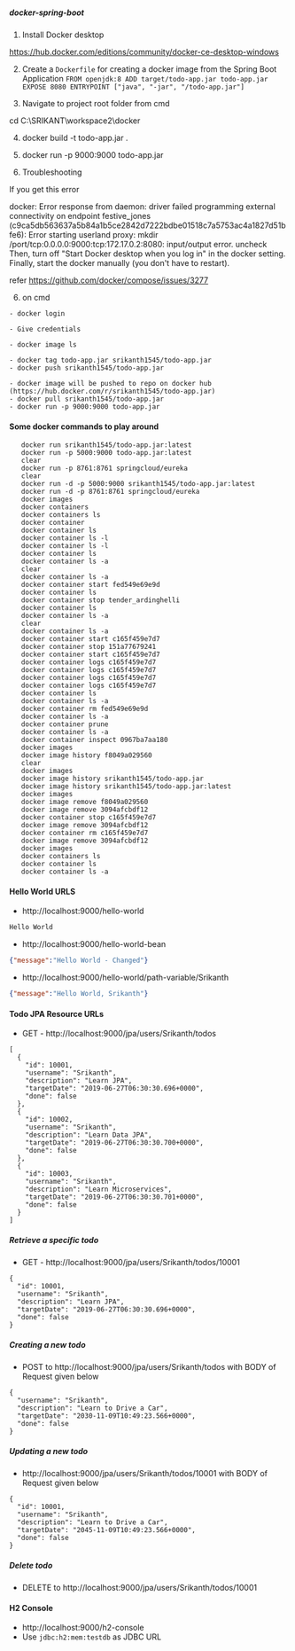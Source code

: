 ##### docker-spring-boot

1. Install Docker desktop

https://hub.docker.com/editions/community/docker-ce-desktop-windows

2. Create a `Dockerfile` for creating a docker image from the Spring Boot Application
`FROM openjdk:8
ADD target/todo-app.jar todo-app.jar
EXPOSE 8080
ENTRYPOINT ["java", "-jar", "/todo-app.jar"]`

3. Navigate to project root folder from cmd

cd C:\SRIKANT\workspace2\docker

4. docker build -t todo-app.jar .

5. docker run -p 9000:9000 todo-app.jar

6. Troubleshooting

If you get this error

docker: Error response from daemon: driver failed programming external connectivity on endpoint festive_jones (c9ca5db563637a5b84a1b5ce2842d7222bdbe01518c7a5753ac4a1827d51bfe6): Error starting userland proxy: mkdir /port/tcp:0.0.0.0:9000:tcp:172.17.0.2:8080: input/output error.
uncheck 
Then, turn off "Start Docker desktop when you log in" in the docker setting.
Finally, start the docker manually (you don't have to restart).

refer https://github.com/docker/compose/issues/3277


6. on cmd 
```
- docker login 

- Give credentials

- docker image ls

- docker tag todo-app.jar srikanth1545/todo-app.jar
- docker push srikanth1545/todo-app.jar

- docker image will be pushed to repo on docker hub (https://hub.docker.com/r/srikanth1545/todo-app.jar)
- docker pull srikanth1545/todo-app.jar
- docker run -p 9000:9000 todo-app.jar

```
#### Some docker commands to play around

```
   docker run srikanth1545/todo-app.jar:latest
   docker run -p 5000:9000 todo-app.jar:latest
   clear
   docker run -p 8761:8761 springcloud/eureka
   clear
   docker run -d -p 5000:9000 srikanth1545/todo-app.jar:latest
   docker run -d -p 8761:8761 springcloud/eureka
   docker images
   docker containers 
   docker containers ls
   docker container
   docker container ls
   docker container ls -l
   docker container ls -l
   docker container ls
   docker container ls -a
   clear
   docker container ls -a
   docker container start fed549e69e9d
   docker container ls
   docker container stop tender_ardinghelli
   docker container ls
   docker container ls -a
   clear
   docker container ls -a
   docker container start c165f459e7d7
   docker container stop 151a77679241
   docker container start c165f459e7d7
   docker container logs c165f459e7d7
   docker container logs c165f459e7d7
   docker container logs c165f459e7d7
   docker container logs c165f459e7d7
   docker container ls
   docker container ls -a
   docker container rm fed549e69e9d
   docker container ls -a
   docker container prune
   docker container ls -a
   docker container inspect 0967ba7aa180
   docker images
   docker image history f8049a029560
   clear
   docker images
   docker image history srikanth1545/todo-app.jar
   docker image history srikanth1545/todo-app.jar:latest
   docker images
   docker image remove f8049a029560
   docker image remove 3094afcbdf12
   docker container stop c165f459e7d7
   docker image remove 3094afcbdf12
   docker container rm c165f459e7d7
   docker image remove 3094afcbdf12
   docker images
   docker containers ls
   docker container ls
   docker container ls -a
```

#### Hello World URLS

- http://localhost:9000/hello-world

```txt
Hello World
```

- http://localhost:9000/hello-world-bean

```json
{"message":"Hello World - Changed"}
```

- http://localhost:9000/hello-world/path-variable/Srikanth

```json
{"message":"Hello World, Srikanth"}
```


#### Todo JPA Resource URLs

- GET - http://localhost:9000/jpa/users/Srikanth/todos

```
[
  {
    "id": 10001,
    "username": "Srikanth",
    "description": "Learn JPA",
    "targetDate": "2019-06-27T06:30:30.696+0000",
    "done": false
  },
  {
    "id": 10002,
    "username": "Srikanth",
    "description": "Learn Data JPA",
    "targetDate": "2019-06-27T06:30:30.700+0000",
    "done": false
  },
  {
    "id": 10003,
    "username": "Srikanth",
    "description": "Learn Microservices",
    "targetDate": "2019-06-27T06:30:30.701+0000",
    "done": false
  }
]
```

##### Retrieve a specific todo

- GET - http://localhost:9000/jpa/users/Srikanth/todos/10001

```
{
  "id": 10001,
  "username": "Srikanth",
  "description": "Learn JPA",
  "targetDate": "2019-06-27T06:30:30.696+0000",
  "done": false
}
```

##### Creating a new todo

- POST to http://localhost:9000/jpa/users/Srikanth/todos with BODY of Request given below

```
{
  "username": "Srikanth",
  "description": "Learn to Drive a Car",
  "targetDate": "2030-11-09T10:49:23.566+0000",
  "done": false
}
```

##### Updating a new todo

- http://localhost:9000/jpa/users/Srikanth/todos/10001 with BODY of Request given below

```
{
  "id": 10001,
  "username": "Srikanth",
  "description": "Learn to Drive a Car",
  "targetDate": "2045-11-09T10:49:23.566+0000",
  "done": false
}
```

##### Delete todo

- DELETE to http://localhost:9000/jpa/users/Srikanth/todos/10001


#### H2 Console

- http://localhost:9000/h2-console
- Use `jdbc:h2:mem:testdb` as JDBC URL 